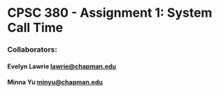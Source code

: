 # CPSC 380 -  Assignment 1: System Call Time
### Collaborators:
#### Evelyn Lawrie lawrie@chapman.edu
#### Minna Yu minyu@chapman.edu
